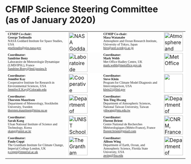 <h1 class="title">CFMIP Science Steering Committee (as of January 2020)</h1>

<div id="cog_post_body">

<table border="0" cellpadding="3" cellspacing="3" style="width: 572px;" width="572">
							<tbody>
								<tr>
									<td align="left" valign="top" width="35%">
										<font face="Verdana" size="1"><b>CFMIP Co-chair:</b><br />
										<strong>George Tselioudis</strong><br />
										NASA Goddard Institute for Space Studies, USA<br />
										<a href="mailto:gtselioudis@giss.nasa.gov">gtselioudis@giss.nasa.gov</a></font></td>
									<td align="left" bgcolor="#ffffff" valign="top" width="20%">
										<a href="http://www.giss.nasa.gov"><img alt="NASA Goddard Institute for Space Studies" height="60" src="https://github.com/legacy-escog/legacy-escog.github.io/raw/main/docs/site_media/projects/cfmip/logo_nasa.gif" width="60" /> </a></td>
									<td align="left" valign="top" width="35%">
										<font face="Verdana" size="1"><b>CFMIP Co-chair:</b><br />
										<strong>Masa Watanabe</strong><br />
										Atmosphere and Ocean Research Institute, University of Tokyo, Japan<br />
										<a href="mailto:hiro@aori.u-tokyo.ac.jp">hiro@aori.u-tokyo.ac.jp</a></font></td>
									<td align="left" bgcolor="#ffffff" valign="top" width="20%">
										<a href="http://ccsr.aori.u-tokyo.ac.jp/~hiro/"><img alt="Atmosphere and Ocean Research Institute, University of Tokyo, Japan" height="60" src="https://github.com/legacy-escog/legacy-escog.github.io/raw/main/docs/site_media/projects/cfmip/aori_logo_final_transback.png" width="60" /> </a></td>
								</tr>
								<tr>
									<td align="left" valign="top" width="35%">
										<font face="Verdana" size="1"><b>Coordinator:</b><br />
										<strong>Sandrine Bony</strong><br />
										Laboratoire de Meteorologie Dynamique (LMD/IPSL), France<br />
										<a href="mailto:Sandrine.Bony@lmd.jussieu.fr">Sandrine.Bony@lmd.jussieu.fr</a></font></td>
									<td align="left" valign="top" width="20%">
										<a href="http://www.lmd.jussieu.fr/"><img alt="Laboratoire de Meteorologie Dynamique du C.N.R.S. " height="60" src="https://github.com/legacy-escog/legacy-escog.github.io/raw/main/docs/site_media/projects/cfmip/ipsl.gif" width="60" /> </a></td>
									<td align="left" valign="top" width="35%">
										<font face="Verdana" size="1"><b>Coordinator:</b><br />
										<strong>Mark Webb</strong><br />
										Met Office Hadley Centre, UK<br />
										<a href="mailto:mark.webb@metoffice.gov.uk">mark.webb@metoffice.gov.uk</a></font></td>
									<td align="left" bgcolor="#ffffff" valign="top" width="20%">
										<a href="http://www.metoffice.gov.uk/"><img alt="Met Office" height="60" src="https://github.com/legacy-escog/legacy-escog.github.io/raw/main/docs/site_media/projects/cfmip/MOHC_CMYK_blackbackg.jpg" width="60" /> </a></td>
								</tr>
								<tr>
									<td align="left" valign="top" width="35%">
										<font face="Verdana" size="1"><b>Coordinator:</b><br />
										<strong>Jennifer Kay</strong><br />
										Cooperative Institute for Research in Environmental Sciences, USA<br />
										<a href="mailto:Jennifer.E.Kay@Colorado.edu">Jennifer.E.Kay@Colorado.edu</a></font></td>
									<td align="left" bgcolor="#ffffff" valign="top" width="20%">
										<a href="http://cires.colorado.edu/science/groups/kay/"><img alt="Cooperative Institute for Research in Environmental Sciences, USA" height="60" src="https://github.com/legacy-escog/legacy-escog.github.io/raw/main/docs/site_media/projects/cfmip/ciresLogo.png" width="60" /> </a></td>
									<td align="left" valign="top" width="35%">
										<font face="Verdana" size="1"><b>Coordinator:</b><br />
										<strong>Steve Klein</strong><br />
										Program for Climate Model Diagnosis and Intercomparison, USA<br />
										<a href="mailto:klein21@llnl.gov">klein21@llnl.gov</a></font></td>
									<td align="left" bgcolor="#ffffff" valign="top" width="20%">
										<a href="http://www-pcmdi.llnl.gov/"><img alt="" height="60" src="https://github.com/legacy-escog/legacy-escog.github.io/raw/main/docs/site_media/projects/cfmip/pcmdi.gif" width="60" /> </a></td>
								</tr>
								<tr>
									<td align="left" valign="top" width="35%">
										<font face="Verdana" size="1"><b>Coordinator:</b><br />
										<strong>Thorsten Mauritsen</strong><br />
										Department of Meteorology, Stockholm University, Sweden<br />
										<a href="mailto:thorsten.mauritsen@misu.su.se">thorsten.mauritsen@misu.su.se</a></font></td>
									<td align="left" bgcolor="#ffffff" valign="top" width="20%">
										<a href="https://www.misu.su.se/about-us/contact/staff/thorsten-mauritsen-1.399441"><img alt="Department of Meteorology, Stockholm University, Sweden" height="60" src="https://github.com/legacy-escog/legacy-escog.github.io/raw/main/docs/site_media/projects/cfmip/SU_logo.png" width="60" /> </a></td>
									<td align="left" valign="top" width="35%">
										<font face="Verdana" size="1"><b>Coordinator:</b><br />
										<strong>Yen-Ting Hwang</strong><br />
										Department of Atmospheric Sciences, National Taiwan University, Taiwan<br />
										<a href="mailto:ythwang@ntu.edu.tw">ythwang@ntu.edu.tw</a></font></td>
									<td align="left" bgcolor="#ffffff" valign="top" width="20%">
										<a href="http://homepage.ntu.edu.tw/~ythwang/Yen-Ting_Hwang/Welcome.html"><img alt=" Department of Atmospheric Sciences, National Taiwan University, Taiwan" height="60" src="https://github.com/legacy-escog/legacy-escog.github.io/raw/main/docs/site_media/projects/cfmip/NTU.png" width="60" /> </a></td>
								</tr>
								<tr>
									<td align="left" valign="top" width="35%">
										<font face="Verdana" size="1"><b>Coordinator:</b><br />
										<strong>Sarah Kang</strong><br />
										Ulsan National Institute of Science and Technology, Korea<br />
										<a href="mailto:skang@unist.ac.kr">skang@unist.ac.kr</a></font></td>
									<td align="left" bgcolor="#ffffff" valign="top" width="20%">
										<a href="http://skang.unist.ac.kr"><img alt="UNIST School of Urban and Env Engeneering, Korea" height="60" src="https://github.com/legacy-escog/legacy-escog.github.io/raw/main/docs/site_media/projects/cfmip/unist_logo.png" width="60" /> </a></td>
									<td align="left" valign="top" width="35%">
										<font face="Verdana" size="1"><b>Coordinator:</b><br />
										<strong>Florent Brient</strong><br />
										Centre National de Recherches M&eacute;t&eacute;orologiques (M&eacute;t&eacute;o-France), France<br />
										<a href="mailto:florent.brient@gmail.com">florent.brient@gmail.com</a></font></td>
									<td align="left" bgcolor="#ffffff" valign="top" width="20%">
										<a href="http://www.umr-cnrm.fr/spip.php?article1046"><img alt="CNRM, France" height="60" src="https://github.com/legacy-escog/legacy-escog.github.io/raw/main/docs/site_media/projects/cfmip/logo_CNRM.jpg" width="60" /> </a></td>
								</tr>
								<tr>
									<td align="left" valign="top" width="35%">
										<font face="Verdana" size="1"><b>Coordinator:</b><br />
										<strong>Paulo Ceppi</strong><br />
										The Grantham Institute for Climate Change, Imperial College London, UK<br />
										<a href="mailto:p.ceppi@imperial.ac.uk">p.ceppi@imperial.ac.uk</a></font></td>
									<td align="left" bgcolor="#ffffff" valign="top" width="20%">
										<a href="https://www.imperial.ac.uk/people/p.ceppi"><img alt="The Grantham Institute for Climate Change, Imperial College London, UK" height="60" src="https://github.com/legacy-escog/legacy-escog.github.io/raw/main/docs/site_media/projects/cfmip/imperial_college_logo.jpg" width="60" /> </a></td>
									<td align="left" valign="top" width="35%">
										<font face="Verdana" size="1"><b>Coordinator:</b><br />
										<strong>Allison Wing</strong><br />
										Department of Earth, Ocean, and Atmospheric Science, Florida State University, USA<br />
										<a href="mailto:awing@fsu.edu">awing@fsu.edu</a></font></td>
									<td align="left" bgcolor="#ffffff" valign="top" width="20%">
										<a href="http://myweb.fsu.edu/awing/"><img alt="Department of Earth, Ocean, and Atmospheric Science, Florida State University, USA" height="60" src="https://github.com/legacy-escog/legacy-escog.github.io/raw/main/docs/site_media/projects/cfmip/fsu_logo.jpg" width="60" /> </a></td>
								</tr>
							</tbody>
</table>
						
</div>
